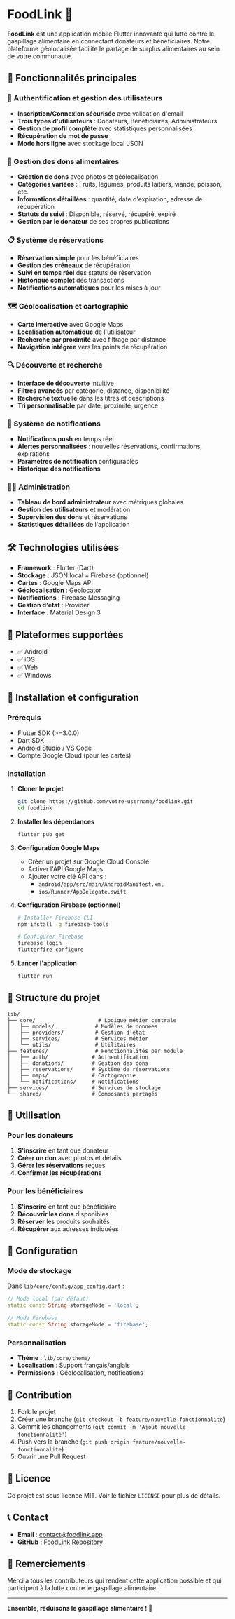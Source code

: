 # FoodLink 🍎

**FoodLink** est une application mobile Flutter innovante qui lutte contre le gaspillage alimentaire en connectant donateurs et bénéficiaires. Notre plateforme géolocalisée facilite le partage de surplus alimentaires au sein de votre communauté.

## 🌟 Fonctionnalités principales

### 🔐 Authentification et gestion des utilisateurs
- **Inscription/Connexion sécurisée** avec validation d'email
- **Trois types d'utilisateurs** : Donateurs, Bénéficiaires, Administrateurs
- **Gestion de profil complète** avec statistiques personnalisées
- **Récupération de mot de passe**
- **Mode hors ligne** avec stockage local JSON

### 🍎 Gestion des dons alimentaires
- **Création de dons** avec photos et géolocalisation
- **Catégories variées** : Fruits, légumes, produits laitiers, viande, poisson, etc.
- **Informations détaillées** : quantité, date d'expiration, adresse de récupération
- **Statuts de suivi** : Disponible, réservé, récupéré, expiré
- **Gestion par le donateur** de ses propres publications

### 📋 Système de réservations
- **Réservation simple** pour les bénéficiaires
- **Gestion des créneaux** de récupération
- **Suivi en temps réel** des statuts de réservation
- **Historique complet** des transactions
- **Notifications automatiques** pour les mises à jour

### 🗺️ Géolocalisation et cartographie
- **Carte interactive** avec Google Maps
- **Localisation automatique** de l'utilisateur
- **Recherche par proximité** avec filtrage par distance
- **Navigation intégrée** vers les points de récupération

### 🔍 Découverte et recherche
- **Interface de découverte** intuitive
- **Filtres avancés** par catégorie, distance, disponibilité
- **Recherche textuelle** dans les titres et descriptions
- **Tri personnalisable** par date, proximité, urgence

### 🔔 Système de notifications
- **Notifications push** en temps réel
- **Alertes personnalisées** : nouvelles réservations, confirmations, expirations
- **Paramètres de notification** configurables
- **Historique des notifications**

### 👨‍💼 Administration
- **Tableau de bord administrateur** avec métriques globales
- **Gestion des utilisateurs** et modération
- **Supervision des dons** et réservations
- **Statistiques détaillées** de l'application

## 🛠️ Technologies utilisées

- **Framework** : Flutter (Dart)
- **Stockage** : JSON local + Firebase (optionnel)
- **Cartes** : Google Maps API
- **Géolocalisation** : Geolocator
- **Notifications** : Firebase Messaging
- **Gestion d'état** : Provider
- **Interface** : Material Design 3

## 📱 Plateformes supportées

- ✅ Android
- ✅ iOS
- ✅ Web
- ✅ Windows

## 🚀 Installation et configuration

### Prérequis
- Flutter SDK (>=3.0.0)
- Dart SDK
- Android Studio / VS Code
- Compte Google Cloud (pour les cartes)

### Installation

1. **Cloner le projet**
   ```bash
   git clone https://github.com/votre-username/foodlink.git
   cd foodlink
   ```

2. **Installer les dépendances**
   ```bash
   flutter pub get
   ```

3. **Configuration Google Maps**
   - Créer un projet sur Google Cloud Console
   - Activer l'API Google Maps
   - Ajouter votre clé API dans :
     - `android/app/src/main/AndroidManifest.xml`
     - `ios/Runner/AppDelegate.swift`

4. **Configuration Firebase (optionnel)**
   ```bash
   # Installer Firebase CLI
   npm install -g firebase-tools
   
   # Configurer Firebase
   firebase login
   flutterfire configure
   ```

5. **Lancer l'application**
   ```bash
   flutter run
   ```

## 📁 Structure du projet

```
lib/
├── core/                    # Logique métier centrale
│   ├── models/             # Modèles de données
│   ├── providers/          # Gestion d'état
│   ├── services/           # Services métier
│   └── utils/              # Utilitaires
├── features/               # Fonctionnalités par module
│   ├── auth/              # Authentification
│   ├── donations/         # Gestion des dons
│   ├── reservations/      # Système de réservations
│   ├── maps/              # Cartographie
│   └── notifications/     # Notifications
├── services/              # Services de stockage
└── shared/                # Composants partagés
```

## 🎯 Utilisation

### Pour les donateurs
1. **S'inscrire** en tant que donateur
2. **Créer un don** avec photos et détails
3. **Gérer les réservations** reçues
4. **Confirmer les récupérations**

### Pour les bénéficiaires
1. **S'inscrire** en tant que bénéficiaire
2. **Découvrir les dons** disponibles
3. **Réserver** les produits souhaités
4. **Récupérer** aux adresses indiquées

## 🔧 Configuration

### Mode de stockage
Dans `lib/core/config/app_config.dart` :
```dart
// Mode local (par défaut)
static const String storageMode = 'local';

// Mode Firebase
static const String storageMode = 'firebase';
```

### Personnalisation
- **Thème** : `lib/core/theme/`
- **Localisation** : Support français/anglais
- **Permissions** : Géolocalisation, notifications

## 🤝 Contribution

1. Fork le projet
2. Créer une branche (`git checkout -b feature/nouvelle-fonctionnalite`)
3. Commit les changements (`git commit -m 'Ajout nouvelle fonctionnalité'`)
4. Push vers la branche (`git push origin feature/nouvelle-fonctionnalite`)
5. Ouvrir une Pull Request

## 📄 Licence

Ce projet est sous licence MIT. Voir le fichier `LICENSE` pour plus de détails.

## 📞 Contact

- **Email** : contact@foodlink.app
- **GitHub** : [FoodLink Repository](https://github.com/votre-username/foodlink)

## 🙏 Remerciements

Merci à tous les contributeurs qui rendent cette application possible et qui participent à la lutte contre le gaspillage alimentaire.

---

**Ensemble, réduisons le gaspillage alimentaire ! 🌱**